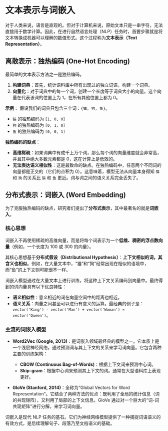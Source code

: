 # 文本表示与词嵌入

对于人类来说，语言是直观的。但对于计算机来说，原始文本只是一串字符，无法直接用于数学计算。因此，在进行自然语言处理（NLP）任务时，首要步骤就是将文本转换成机器可以理解的数值形式。这个过程称为**文本表示（Text Representation）**。

## 离散表示：独热编码 (One-Hot Encoding)

最简单的文本表示方法之一是独热编码。

1.  **构建词典**：首先，统计语料库中所有出现过的独立词语，构建一个词典。
2.  **向量化**：对于词典中的每一个词，创建一个长度等于词典大小的向量。这个向量在代表该词的位置上为 1，在所有其他位置上都为 0。

**示例**：
假设我们的词典只包含三个词：`{猫, 狗, 鱼}`。

-   `猫` 的独热编码为 `[1, 0, 0]`
-   `狗` 的独热编码为 `[0, 1, 0]`
-   `鱼` 的独热编码为 `[0, 0, 1]`

**独热编码的缺点**：

-   **高维稀疏**：如果词典中有成千上万个词，那么每个词的向量维度就会非常高，并且其中绝大多数元素都是 0，这在计算上是低效的。
-   **无法表达语义相似性**：这是最致命的缺点。在独热编码中，任意两个不同词的向量都是正交的（它们的点积为 0）。这意味着，模型无法从向量本身得知 `猫` 和 `狗` 的关系比 `猫` 和 `鱼` 更近。词与词之间的语义关系完全丢失了。

## 分布式表示：词嵌入 (Word Embedding)

为了克服独热编码的缺点，研究者们提出了**分布式表示**，其中最著名的就是**词嵌入**。

### 核心思想

词嵌入不再使用稀疏的高维向量，而是将每个词表示为一个**低维、稠密的浮点数向量**（例如，一个长度为 100 或 300 的向量）。

其核心思想基于**分布式假设（Distributional Hypothesis）**：**上下文相似的词，其含义也相似**。例如，在大量文本中，“猫”和“狗”经常出现在相似的语境中，而“鱼”的上下文则可能很不一样。

词嵌入模型通过在大量文本上进行训练，将这种上下文关系编码到向量中。最终得到的词向量具有以下优良特性：

-   **语义相似性**：意义相近的词在向量空间中的距离也相近。
-   **语义关系**：向量之间甚至可以进行有意义的运算。最经典的例子是：`vector('King') - vector('Man') + vector('Woman') ≈ vector('Queen')`。

### 主流的词嵌入模型

-   **Word2Vec (Google, 2013)**：是词嵌入领域最经典的模型之一。它本质上是一个浅层神经网络，通过预测词与其上下文的关系来学习词向量。它包含两种主要的训练架构：
    -   **CBOW (Continuous Bag-of-Words)**：根据上下文词来预测中心词。
    -   **Skip-gram**：根据中心词来预测其上下文的词。通常在大型语料库上表现更好。

-   **GloVe (Stanford, 2014)**：全称为“Global Vectors for Word Representation”。它结合了两种方法的优点：既利用了全局的统计信息（词的共现矩阵），又利用了局部的上下文信息。GloVe 通过对一个巨大的“词-词共现矩阵”进行分解，来学习词向量。

词嵌入是现代 NLP 任务的基石。它们为神经网络模型提供了一种捕捉词语语义的有效方式，是后续理解句子、段落乃至文档语义的基础。